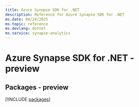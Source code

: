 ```yaml
---
title: Azure Synapse SDK for .NET
description: Reference for Azure Synapse SDK for .NET
ms.date: 04/24/2025
ms.topic: reference
ms.devlang: dotnet
ms.service: synapse-analytics
---
```

# Azure Synapse SDK for .NET - preview
## Packages - preview
[!INCLUDE [packages](synapse-index.md)]